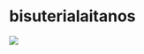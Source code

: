 # bisuterialaitanos

<a href="https://stablepay.herokuapp.com/checkout?data=U2FsdGVkX1855E%2B8LhtqpJQuYAFo7xp2FIYCoB1VZ7Pee18IlED6OivGCkb%2BQaDmYn2KrMpZG9HfA%2FL7rrqVR9BtH8qSI0iQ6XEKfuhpO3p98HG21h0S1UXGQrNKSJ67lr2opHqNZgk9wGaS7q1%2FQiSYxuO3XPJwouqKOzOSyycTtxGwAjYDaRSWJ8Z2tzdeloS%2BaV7SqBjii56ZgYW4SyBLDiv%2BhjOnBdMoRD1NOeQe%2FiZdn5xVGal97D4pFpJfvHK4g7zpWGnggkxJ3osok7%2FPAS3SlzeNJdVLZWtt%2FA8pIKj54mirkCaMUBYyCtq%2F08smBP4n5e5y%2BryeWUKesg%3D%3D">
    <img src="https://stablepay.io/static/DonationsButtonBlueBlack.svg" >
</a>
